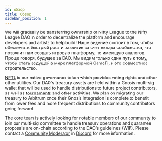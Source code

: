 ```yaml
---
id: обзор
title: Обзор
sidebar_position: 1
---
```


We will gradually be transferring ownership of Nifty League to the Nifty League DAO in order to decentralize the platform and encourage developers and artists to help build! Наше видение состоит в том, чтобы обеспечить быстрый рост и развитие за счет вклада сообщества, что позволит нам создать игровую платформу, не имеющую аналогов. Проще говоря, будущее за DAO. Мы видим только один путь к тому, чтобы стать ведущей в мире платформой GameFi, и это совместное строительство.

[NFTL](https://docs.niftyleague.com/overview/nftl/overview) is our native governance token which provides voting rights and other other utilities. Our DAO's treasury assets are held within a Gnosis multi-sig wallet that will be used to handle distributions to future project contributors, as well as [tournaments](https://docs.niftyleague.com/overview/p2e/tournaments) and other activities. We plan on migrating our treasury to Arbitrum once their Gnosis integration is complete to benefit from lower fees and more frequent distributions to community contributors going forward.

The core team is actively looking for notable members of our community to join our multi-sig committee to handle treasury operations and guarantee proposals are on-chain according to the DAO's guidelines (WIP). Please contact a [Community Moderator](https://docs.niftyleague.com/overview/team) in [Discord](https://discord.gg/niftyleague) for more information.
